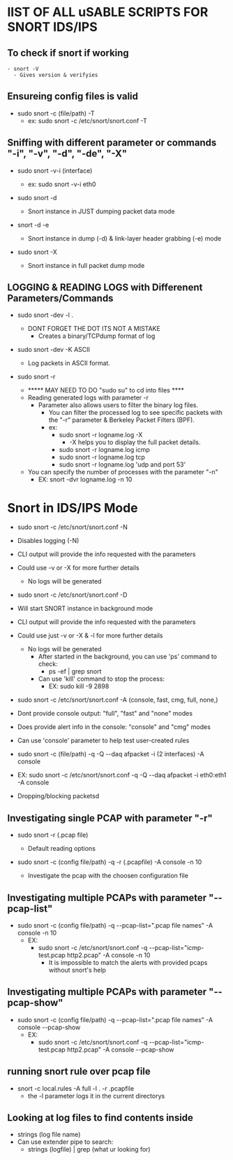 # lIST OF ALL uSABLE SCRIPTS FOR SNORT IDS/IPS

## To check if snort if working

    - snort -V
      - Gives version & verifyies

## Ensureing config files is valid

- sudo snort -c (file/path) -T
  - ex: sudo snort -c /etc/snort/snort.conf -T

## Sniffing with different parameter or commands "-i", "-v", "-d", "-de", "-X"

- sudo snort -v-i (interface)
  - ex: sudo snort -v-i eth0

- sudo snort -d
  - Snort instance in JUST dumping packet data mode

- snort -d -e
  - Snort instance in dump (-d) & link-layer header grabbing (-e) mode

- sudo snort -X
  - Snort instance in full packet dump mode

## LOGGING & READING LOGS with Differenent Parameters/Commands

- sudo snort -dev -l .
  - DONT FORGET THE DOT ITS NOT A MISTAKE
    - Creates a binary/TCPdump format of log

- sudo snort -dev -K ASCII
  - Log packets in ASCII format.

- sudo snort -r  
  - ***** MAY NEED TO DO "sudo su" to cd into files ****
  - Reading generated logs with parameter -r
    - Parameter also allows users to filter the binary log files.
      - You can filter the processed log to see specific packets with the "-r" parameter & Berkeley Packet Filters (BPF).
      - ex:
        - sudo snort -r logname.log -X
          - -X helps you to display the full packet details.
        - sudo snort -r logname.log icmp
        - sudo snort -r logname.log tcp
        - sudo snort -r logname.log 'udp and port 53'
  - You can specify the number of processes with the parameter "-n"
    - EX:  snort -dvr logname.log -n 10

# Snort in IDS/IPS Mode

- sudo snort -c /etc/snort/snort.conf -N
- Disables logging (-N)
- CLI output will provide the info requested with the parameters
- Could use -v or -X for more further details
  - No logs will be generated

- sudo snort -c /etc/snort/snort.conf -D
- Will start SNORT instance in background mode
- CLI output will provide the info requested with the parameters
- Could use just -v or -X & -l for more further details
  - No logs will be generated
    - After started in the background, you can use 'ps' command to check: 
      - ps -ef | grep snort
    - Can use 'kill' command to stop the process:
      - EX: sudo kill -9 2898

- sudo snort -c /etc/snort/snort.conf -A (console, fast, cmg, full, none,)
- Dont provide console output: "full", "fast" and "none" modes
- Does provide alert info in the console: "console" and "cmg" modes
- Can use 'console' parameter to help test user-created rules

- sudo snort -c (file/path) -q -Q --daq afpacket -i (2 interfaces) -A console
- EX: sudo snort -c /etc/snort/snort.conf -q -Q --daq afpacket -i eth0:eth1 -A console
- Dropping/blocking packetsd

## Investigating single PCAP with parameter "-r"

- sudo snort -r (.pcap file)
  - Default reading options

- sudo snort -c (config file/path) -q -r (.pcapfile) -A console -n 10
  - Investigate the pcap with the choosen configuration file

## Investigating multiple PCAPs with parameter "--pcap-list"

- sudo snort -c (config file/path) -q --pcap-list=".pcap file names" -A console -n 10
  - EX:
    - sudo snort -c /etc/snort/snort.conf -q --pcap-list="icmp-test.pcap http2.pcap" -A console -n 10
      - It is impossible to match the alerts with provided pcaps without snort's help

## Investigating multiple PCAPs with parameter "--pcap-show"

- sudo snort -c (config file/path) -q --pcap-list=".pcap file names" -A console --pcap-show
  - EX:
    - sudo snort -c /etc/snort/snort.conf -q --pcap-list="icmp-test.pcap http2.pcap" -A console --pcap-show


## running snort rule over pcap file

- snort -c local.rules -A full -l . -r .pcapfile
  - the -l parameter logs it in the current directorys

## Looking at log files to find contents inside

- strings (log file name)
- Can use extender pipe to search:
  - strings (logfile) | grep (what ur looking for)